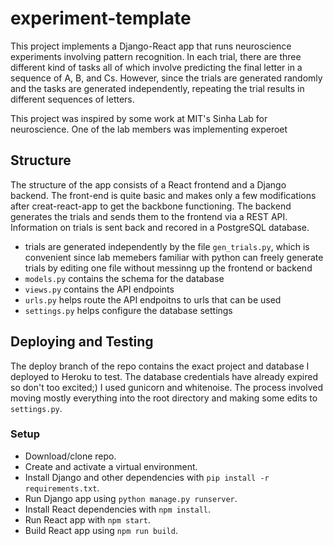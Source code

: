 # experiment-template

This project implements a Django-React app that runs neuroscience experiments involving pattern recognition. In each trial, there are three different kind of tasks all of which involve predicting the final letter in a sequence of A, B, and Cs. However, since the trials are generated randomly and the tasks are generated independently, repeating the trial results in different sequences of letters.

This project was inspired by some work at MIT's Sinha Lab for neuroscience. One of the lab members was implementing experoet

## Structure

The structure of the app consists of a React frontend and a Django backend. The front-end is quite basic and makes only a few modifications after creat-react-app to get the backbone functioning. The backend generates the trials and sends them to the frontend via a REST API. Information on trials is sent back and recored in a PostgreSQL database.

- trials are generated independently by the file ```gen_trials.py```, which is convenient since lab memebers familiar with python can freely generate trials by editing one file without messinng up the frontend or backend
- ```models.py``` contains the schema for the database
- ```views.py``` contains the API endpoints
- ```urls.py``` helps route the API endpoitns to urls that can be used
- ```settings.py``` helps configure the database settings

## Deploying and Testing

The deploy branch of the repo contains the exact project and database I deployed to Heroku to test. The database credentials have already expired so don't too excited;) I used gunicorn and whitenoise. The process involved moving mostly everything into the root directory and making some edits to ```settings.py```.

### Setup
- Download/clone repo.
- Create and activate a virtual environment.
- Install Django and other dependencies with `pip install -r requirements.txt`.
- Run Django app using `python manage.py runserver`.
- Install React dependencies with `npm install`. 
- Run React app with `npm start`.
- Build React app using `npm run build`.
